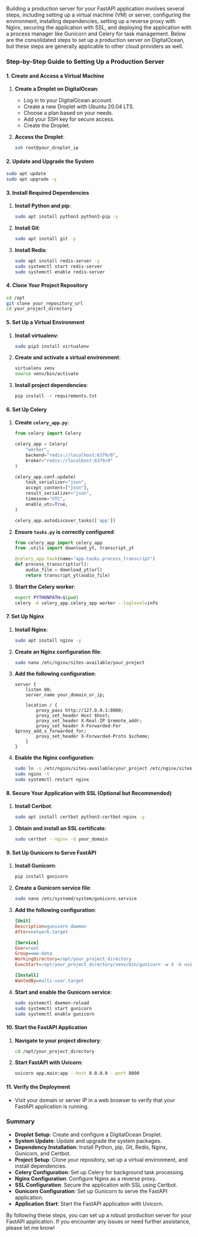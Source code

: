 Building a production server for your FastAPI application involves several steps, including setting up a virtual machine (VM) or server, configuring the environment, installing dependencies, setting up a reverse proxy with Nginx, securing the application with SSL, and deploying the application with a process manager like Gunicorn and Celery for task management. Below are the consolidated steps to set up a production server on DigitalOcean, but these steps are generally applicable to other cloud providers as well.

### Step-by-Step Guide to Setting Up a Production Server

#### 1. Create and Access a Virtual Machine

1. **Create a Droplet on DigitalOcean**:
   - Log in to your DigitalOcean account.
   - Create a new Droplet with Ubuntu 20.04 LTS.
   - Choose a plan based on your needs.
   - Add your SSH key for secure access.
   - Create the Droplet.

2. **Access the Droplet**:
   ```sh
   ssh root@your_droplet_ip
   ```

#### 2. Update and Upgrade the System

```sh
sudo apt update
sudo apt upgrade -y
```

#### 3. Install Required Dependencies

1. **Install Python and pip**:
   ```sh
   sudo apt install python3 python3-pip -y
   ```

2. **Install Git**:
   ```sh
   sudo apt install git -y
   ```

3. **Install Redis**:
   ```sh
   sudo apt install redis-server -y
   sudo systemctl start redis-server
   sudo systemctl enable redis-server
   ```

#### 4. Clone Your Project Repository

```sh
cd /opt
git clone your_repository_url
cd your_project_directory
```

#### 5. Set Up a Virtual Environment

1. **Install virtualenv**:
   ```sh
   sudo pip3 install virtualenv
   ```

2. **Create and activate a virtual environment**:
   ```sh
   virtualenv venv
   source venv/bin/activate
   ```

3. **Install project dependencies**:
   ```sh
   pip install -r requirements.txt
   ```

#### 6. Set Up Celery

1. **Create `celery_app.py`**:
   ```python
   from celery import Celery

   celery_app = Celery(
       "worker",
       backend="redis://localhost:6379/0",
       broker="redis://localhost:6379/0"
   )

   celery_app.conf.update(
       task_serializer="json",
       accept_content=["json"],
       result_serializer="json",
       timezone="UTC",
       enable_utc=True,
   )

   celery_app.autodiscover_tasks(['app'])
   ```

2. **Ensure `tasks.py` is correctly configured**:
   ```python
   from celery_app import celery_app
   from .utils import download_yt, transcript_yt

   @celery_app.task(name="app.tasks.process_transcript")
   def process_transcript(url):
       audio_file = download_yt(url)
       return transcript_yt(audio_file)
   ```

3. **Start the Celery worker**:
   ```sh
   export PYTHONPATH=$(pwd)
   celery -A celery_app.celery_app worker --loglevel=info
   ```

#### 7. Set Up Nginx

1. **Install Nginx**:
   ```sh
   sudo apt install nginx -y
   ```

2. **Create an Nginx configuration file**:
   ```sh
   sudo nano /etc/nginx/sites-available/your_project
   ```

3. **Add the following configuration**:
   ```nginx
   server {
       listen 80;
       server_name your_domain_or_ip;

       location / {
           proxy_pass http://127.0.0.1:8000;
           proxy_set_header Host $host;
           proxy_set_header X-Real-IP $remote_addr;
           proxy_set_header X-Forwarded-For $proxy_add_x_forwarded_for;
           proxy_set_header X-Forwarded-Proto $scheme;
       }
   }
   ```

4. **Enable the Nginx configuration**:
   ```sh
   sudo ln -s /etc/nginx/sites-available/your_project /etc/nginx/sites-enabled
   sudo nginx -t
   sudo systemctl restart nginx
   ```

#### 8. Secure Your Application with SSL (Optional but Recommended)

1. **Install Certbot**:
   ```sh
   sudo apt install certbot python3-certbot-nginx -y
   ```

2. **Obtain and install an SSL certificate**:
   ```sh
   sudo certbot --nginx -d your_domain
   ```

#### 9. Set Up Gunicorn to Serve FastAPI

1. **Install Gunicorn**:
   ```sh
   pip install gunicorn
   ```

2. **Create a Gunicorn service file**:
   ```sh
   sudo nano /etc/systemd/system/gunicorn.service
   ```

3. **Add the following configuration**:
   ```ini
   [Unit]
   Description=gunicorn daemon
   After=network.target

   [Service]
   User=root
   Group=www-data
   WorkingDirectory=/opt/your_project_directory
   ExecStart=/opt/your_project_directory/venv/bin/gunicorn -w 4 -k uvicorn.workers.UvicornWorker app.main:app

   [Install]
   WantedBy=multi-user.target
   ```

4. **Start and enable the Gunicorn service**:
   ```sh
   sudo systemctl daemon-reload
   sudo systemctl start gunicorn
   sudo systemctl enable gunicorn
   ```

#### 10. Start the FastAPI Application

1. **Navigate to your project directory**:
   ```sh
   cd /opt/your_project_directory
   ```

2. **Start FastAPI with Uvicorn**:
   ```sh
   uvicorn app.main:app --host 0.0.0.0 --port 8000
   ```

#### 11. Verify the Deployment

- Visit your domain or server IP in a web browser to verify that your FastAPI application is running.

### Summary

- **Droplet Setup**: Create and configure a DigitalOcean Droplet.
- **System Update**: Update and upgrade the system packages.
- **Dependency Installation**: Install Python, pip, Git, Redis, Nginx, Gunicorn, and Certbot.
- **Project Setup**: Clone your repository, set up a virtual environment, and install dependencies.
- **Celery Configuration**: Set up Celery for background task processing.
- **Nginx Configuration**: Configure Nginx as a reverse proxy.
- **SSL Configuration**: Secure the application with SSL using Certbot.
- **Gunicorn Configuration**: Set up Gunicorn to serve the FastAPI application.
- **Application Start**: Start the FastAPI application with Uvicorn.

By following these steps, you can set up a robust production server for your FastAPI application. If you encounter any issues or need further assistance, please let me know!